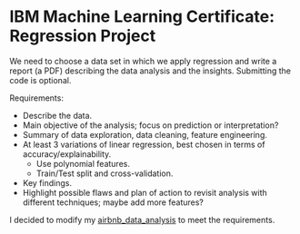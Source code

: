 # IBM Machine Learning Certificate: Regression Project

We need to choose a data set in which we apply regression and write a report (a PDF) describing the data analysis and the insights. Submitting the code is optional.

Requirements:

- Describe the data.
- Main objective of the analysis; focus on prediction or interpretation?
- Summary of data exploration, data cleaning, feature engineering.
- At least 3 variations of linear regression, best chosen in terms of accuracy/explainability.
	- Use polynomial features.
	- Train/Test split and cross-validation.
- Key findings.
- Highlight possible flaws and plan of action to revisit analysis with different techniques; maybe add more features?

I decided to modify my [airbnb_data_analysis](https://github.com/mxagar/airbnb_data_analysis) to meet the requirements.

